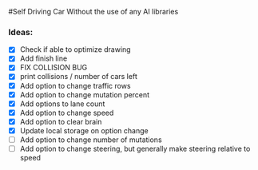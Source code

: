 #Self Driving Car
Without the use of any AI libraries

### Ideas:
- [X] Check if able to optimize drawing
- [X] Add finish line
- [X] FIX COLLISION BUG
- [X] print collisions / number of cars left
- [X] Add option to change traffic rows
- [X] Add option to change mutation percent
- [X] Add options to lane count
- [X] Add option to change speed
- [X] Add option to clear brain
- [X] Update local storage on option change
- [ ] Add option to change number of mutations
- [ ] Add option to change steering, but generally make steering relative to speed
